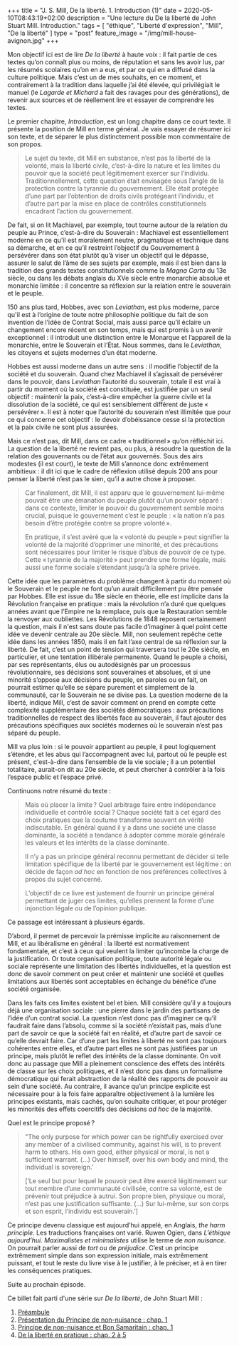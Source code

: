 +++
title = "J. S. Mill, De la liberté. 1. Introduction (1)"
date = 2020-05-10T08:43:19+02:00
description = "Une lecture du De la liberté de John Stuart Mill. Introduction."
tags = [ "éthique", "Liberté d'expression", "Mill", "De la liberté" ]
type = "post"
feature_image = "/img/mill-house-avignon.jpg"
+++

Mon objectif ici est de lire _De la liberté_ à haute voix : il fait partie de ces textes qu’on connaît plus ou moins, de réputation et sans les avoir lus, par les résumés scolaires qu’on en a eus, et par ce qui en a diffusé dans la culture politique. Mais c’est un de mes souhaits, en ce moment, et contrairement à la tradition dans laquelle j’ai été élevée, qui privilégiait le manuel (le _Lagarde et Michard_ a fait des ravages pour des générations), de revenir aux sources et de réellement lire et essayer de comprendre les textes.

Le premier chapitre, _Introduction_, est un long chapitre dans ce court texte. Il présente la position de Mill en terme général. Je vais essayer de résumer ici son texte, et de séparer le plus distinctement possible mon commentaire de son propos.

> Le sujet du texte, dit Mill en substance, n’est pas la liberté de la volonté, mais la liberté civile, c’est-à-dire la nature et les limites du pouvoir que la société peut légitimement exercer sur l’individu. Traditionnellement, cette question était envisagée sous l’angle de la protection contre la tyrannie du gouvernement. Elle était protégée d’une part par l’obtention de droits civils protégeant l’individu, et d’autre part par la mise en place de contrôles constitutionnels encadrant l’action du gouvernement.

De fait, si on lit Machiavel, par exemple, tout tourne autour de la relation du peuple au Prince, c’est-à-dire du Souverain : Machiavel est essentiellement moderne en ce qu’il est moralement neutre, pragmatique et technique dans sa démarche, et en ce qu’il restreint l’objectif du Gouvernement à persévérer dans son état plutôt qu’à viser un objectif qui le dépasse, assurer le salut de l’âme de ses sujets par exemple, mais il est bien dans la tradition des grands textes constitutionnels comme la _Magna Carta_ du 13e siècle, ou dans les débats anglais du XVe siècle entre monarchie absolue et monarchie limitée : il concentre sa réflexion sur la relation entre le souverain et le peuple.

150 ans plus tard, Hobbes, avec son _Leviathan_, est plus moderne, parce qu'il est à l’origine de toute notre philosophie politique du fait de son invention de l’idée de Contrat Social, mais aussi parce qu’il éclaire un changement encore récent en son temps, mais qui est promis à un avenir exceptionnel : il introduit une distinction entre le Monarque et l’appareil de la monarchie, entre le Souverain et l’État. Nous sommes, dans le _Leviathan_, les citoyens et sujets modernes d’un état moderne.

Hobbes est aussi moderne dans un autre sens : il modifie l’objectif de la société et du souverain. Quand chez Machiavel il s’agissait de persévérer dans le pouvoir, dans _Leviathan_ l’autorité du souverain, totale il est vrai à partir du moment où la société est constituée, est justifiée par un seul objectif : maintenir la paix, c’est-à-dire empêcher la guerre civile et la dissolution de la société, ce qui est sensiblement différent de juste « persévérer ». Il est à noter que l’autorité du souverain n’est illimitée que pour ce qui concerne cet objectif : le devoir d’obéissance cesse si la protection et la paix civile ne sont plus assurées.

Mais ce n’est pas, dit Mill, dans ce cadre « traditionnel » qu’on réfléchit ici. La question de la liberté ne revient pas, ou plus, à résoudre la question de la relation des gouvernants ou de l’état aux gouvernés. Sous des airs modestes (il est court), le texte de Mill s’annonce donc extrêmement ambitieux : il dit ici que le cadre de réflexion utilisé depuis 200 ans pour penser la liberté n’est pas le sien, qu’il a autre chose à proposer.

> Car finalement, dit Mill, il est apparu que le gouvernement lui-même pouvait être une émanation du peuple plutôt qu’un pouvoir séparé : dans ce contexte, limiter le pouvoir du gouvernement semble moins crucial, puisque le gouvernement c’est le peuple : « la nation n’a pas besoin d’être protégée contre sa propre volonté ».
>
> En pratique, il s’est avéré que la « volonté du peuple » peut signifier la volonté de la majorité d’opprimer une minorité, et des précautions sont nécessaires pour limiter le risque d’abus de pouvoir de ce type. Cette « tyrannie de la majorité » peut prendre une forme légale, mais aussi une forme sociale s’étendant jusqu’à la sphère privée.

Cette idée que les paramètres du problème changent à partir du moment où le Souverain et le peuple ne font qu’un aurait difficilement pu être pensée par Hobbes. Elle est issue du 18e siècle en théorie, elle est implicite dans la Révolution française en pratique : mais la révolution n’a duré que quelques années avant que l’Empire ne la remplace, puis que la Restauration semble la renvoyer aux oubliettes. Les Révolutions de 1848 reposent certainement la question, mais il n'est sans doute pas facile d’imaginer à quel point cette idée ve devenir centrale au 20e siècle. Mill, non seulement repêche cette idée dans les années 1850, mais il en fait l’axe central de sa réflexion sur la liberté. De fait, c’est un point de tension qui traversera tout le 20e siècle, en particulier, et une tentation illibérale permanente. Quand le peuple a choisi, par ses représentants, élus ou autodésignés par un processus révolutionnaire, ses décisions sont souveraines et absolues, et si une minorité s’oppose aux décisions du peuple, en paroles ou en fait, on pourrait estimer qu’elle se sépare purement et simplement de la communauté, car le Souverain ne se divise pas. La question moderne de la liberté, indique Mill, c’est de savoir comment on prend en compte cette complexité supplémentaire des sociétés démocratiques : aux précautions traditionnelles de respect des libertés face au souverain, il faut ajouter des précautions spécifiques aux sociétés modernes où le souverain n’est pas séparé du peuple.

Mill va plus loin : si le pouvoir appartient au peuple, il peut logiquement s’étendre, et les abus qui l’accompagnent avec lui, partout où le peuple est présent, c'est-à-dire dans l’ensemble de la vie sociale ; il a un potentiel totalitaire, aurait-on dit au 20e siècle, et peut chercher à contrôler à la fois l’espace public et l’espace privé.

Continuons notre résumé du texte :

> Mais où placer la limite ? Quel arbitrage faire entre indépendance individuelle et contrôle social ? Chaque société fait à cet égard des choix pratiques que la coutume transforme souvent en vérité indiscutable. En général quand il y a dans une société une classe dominante, la société a tendance à adopter comme morale générale les valeurs et les intérêts de la classe dominante.
>
> Il n’y a pas un principe général reconnu permettant de décider si telle limitation spécifique de la liberté par le gouvernement est légitime : on décide de façon _ad hoc_ en fonction de nos préférences collectives à propos du sujet concerné.
>
>L’objectif de ce livre est justement de fournir un principe général permettant de juger ces limites, qu’elles prennent la forme d’une injonction légale ou de l’opinion publique.

Ce passage est intéressant à plusieurs égards.

D’abord, il permet de percevoir la prémisse implicite au raisonnement de Mill, et au libéralisme en général : la liberté est normativement fondamentale, et c’est à ceux qui veulent la limiter qu’incombe la charge de la justification. Or toute organisation politique, toute autorité légale ou sociale représente une limitation des libertés individuelles, et la question est donc de savoir comment on peut créer et maintenir une société et quelles limitations aux libertés sont acceptables en échange du bénéfice d’une société organisée.

Dans les faits ces limites existent bel et bien. Mill considère qu’il y a toujours déjà une organisation sociale : une pierre dans le jardin des partisans de l’idée d’un contrat social. La question n’est donc pas d’imaginer ce qu’il faudrait faire dans l’absolu, comme si la société n’existait pas, mais d’une part de savoir ce que la société fait en réalité, et d’autre part de savoir ce qu’elle devrait faire. Car d’une part les limites à liberté ne sont pas toujours cohérentes entre elles, et d’autre part elles ne sont pas justifiées par un principe, mais plutôt le reflet des intérêts de la classe dominante. On voit donc au passage que Mill a pleinement conscience des effets des intérêts de classe sur les choix politiques, et il n’est donc pas dans un formalisme démocratique qui ferait abstraction de la réalité des rapports de pouvoir au sein d’une société. Au contraire, il avance qu’un principe explicite est nécessaire pour à la fois faire apparaître objectivement à la lumière les principes existants, mais cachés, qu’on souhaite critiquer, et pour protéger les minorités des effets coercitifs des décisions _ad hoc_ de la majorité.

Quel est le principe proposé ?

>"The only purpose for which power can be rightfully exercised over any member of a civilised community, against his will, is to prevent harm to others. His own good, either physical or moral, is not a sufficient warrant. (…) Over himself, over his own body and mind, the individual is sovereign.’
>
> [‘Le seul but pour lequel le pouvoir peut être exercé légitimement sur tout membre d’une communauté civilisée, contre sa volonté, est de prévenir tout préjudice à autrui. Son propre bien, physique ou moral, n’est pas une justification suffisante. (...) Sur lui-même, sur son corps et son esprit, l’individu est souverain.’]

Ce principe devenu classique est aujourd’hui appelé, en Anglais, _the harm principle_. Les traductions françaises ont varié. Ruwen Ogien, dans _L’éthique aujourd’hui. Maximalistes et minimalistes_ utilise le terme de _non nuisance_. On pourrait parler aussi de _tort_ ou de _préjudice_. C’est un principe extrêmement simple dans son expression initiale, mais extrêmement puissant, et tout le reste du livre vise à le justifier, à le préciser, et à en tirer les conséquences pratiques.

Suite au prochain épisode.

Ce billet fait parti d'une série sur _De la liberté_, de John Stuart Mill :

1. [Préambule](/blog/jsmill-liberte-0/)
1. [Présentation du Principe de non-nuisance : chap. 1](/blog/jsmill-liberte-1/)
1. [Principe de non-nuisance et Bon Samaritain : chap. 1](/blog/jsmill-liberte-2/)
1. [De la liberté en pratique : chap. 2 à 5](/blog/jsmill-liberte-3/)
